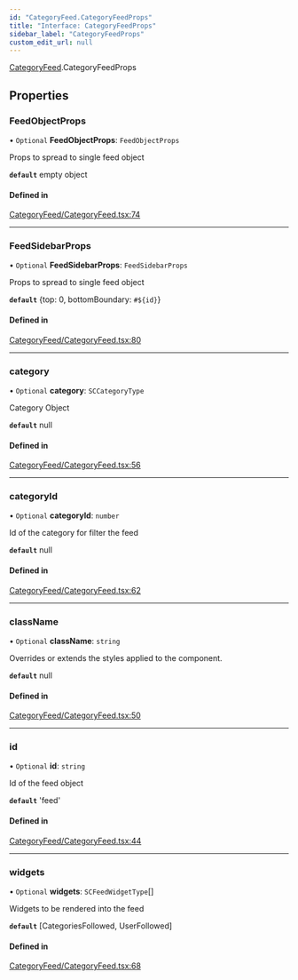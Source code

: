```yaml
---
id: "CategoryFeed.CategoryFeedProps"
title: "Interface: CategoryFeedProps"
sidebar_label: "CategoryFeedProps"
custom_edit_url: null
---
```


[CategoryFeed](../modules/CategoryFeed.md).CategoryFeedProps

## Properties

### FeedObjectProps

• `Optional` **FeedObjectProps**: `FeedObjectProps`

Props to spread to single feed object

**`default`** empty object

#### Defined in

[CategoryFeed/CategoryFeed.tsx:74](https://github.com/selfcommunity/community-ui/blob/1eb776a/packages/sc-templates/src/components/CategoryFeed/CategoryFeed.tsx#L74)

___

### FeedSidebarProps

• `Optional` **FeedSidebarProps**: `FeedSidebarProps`

Props to spread to single feed object

**`default`** {top: 0, bottomBoundary: `#${id}`}

#### Defined in

[CategoryFeed/CategoryFeed.tsx:80](https://github.com/selfcommunity/community-ui/blob/1eb776a/packages/sc-templates/src/components/CategoryFeed/CategoryFeed.tsx#L80)

___

### category

• `Optional` **category**: `SCCategoryType`

Category Object

**`default`** null

#### Defined in

[CategoryFeed/CategoryFeed.tsx:56](https://github.com/selfcommunity/community-ui/blob/1eb776a/packages/sc-templates/src/components/CategoryFeed/CategoryFeed.tsx#L56)

___

### categoryId

• `Optional` **categoryId**: `number`

Id of the category for filter the feed

**`default`** null

#### Defined in

[CategoryFeed/CategoryFeed.tsx:62](https://github.com/selfcommunity/community-ui/blob/1eb776a/packages/sc-templates/src/components/CategoryFeed/CategoryFeed.tsx#L62)

___

### className

• `Optional` **className**: `string`

Overrides or extends the styles applied to the component.

**`default`** null

#### Defined in

[CategoryFeed/CategoryFeed.tsx:50](https://github.com/selfcommunity/community-ui/blob/1eb776a/packages/sc-templates/src/components/CategoryFeed/CategoryFeed.tsx#L50)

___

### id

• `Optional` **id**: `string`

Id of the feed object

**`default`** 'feed'

#### Defined in

[CategoryFeed/CategoryFeed.tsx:44](https://github.com/selfcommunity/community-ui/blob/1eb776a/packages/sc-templates/src/components/CategoryFeed/CategoryFeed.tsx#L44)

___

### widgets

• `Optional` **widgets**: `SCFeedWidgetType`[]

Widgets to be rendered into the feed

**`default`** [CategoriesFollowed, UserFollowed]

#### Defined in

[CategoryFeed/CategoryFeed.tsx:68](https://github.com/selfcommunity/community-ui/blob/1eb776a/packages/sc-templates/src/components/CategoryFeed/CategoryFeed.tsx#L68)
